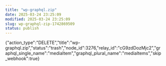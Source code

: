 ```yaml
---
title: "wp-graphql.zip"
date: 2025-03-24 23:25:09
modified: 2025-03-24 23:25:09
slug: wp-graphql-zip-1742869509
status: publish
---
```


{"action_type":"DELETE","title":"wp-graphql.zip","status":"trash","node_id":3276,"relay_id":"cG9zdDozMjc2","graphql_single_name":"mediaItem","graphql_plural_name":"mediaItems","skip_webhook":true}